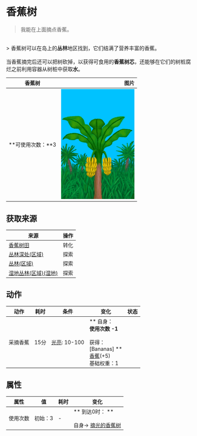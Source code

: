 # 香蕉树  
> 我能在上面摘点香蕉。  
<br>  
> 香蕉树可以在岛上的<b>丛林</b>地区找到，它们结满了营养丰富的香蕉。<br><br>当香蕉摘完后还可以把树砍掉，以获得可食用的<b>香蕉树芯</b>，还能够在它们的树桩腐烂之前利用容器从树桩中获取<b>水</b>。  
  
  香蕉树  |   图片   
 ----  |  ----:   
 **可使用次数：**3  |  <img decoding="async" src="Sprite/BananaTree.png" href="a.md" style="max-width:300px;max-height:300px;">   
  
## 获取来源  
来源  |  操作  
----  |  ----  
[香蕉树田](CropPlotBananaTree.md)  |  转化  
[丛林深处(区域)](DeepJungle.md)  |  探索  
[丛林(区域)](Jungle.md)  |  探索  
[湿地丛林(区域)(湿地)](Wetlands.md)  |  探索  
## 动作  
动作  |  耗时  |  条件  |  变化  |  状态  
----  |  ----  |  ----  |  ----  |  ----  
采摘香蕉<br>  |  15分  |  [光亮](Light.md): 10-100  |  ** 自身：**<br>使用次数  -1<br><br>** 获得： **<br>** [Bananas] **<br>  [香蕉](Banana.md)(+5)<br>基础权重：1  |    
## 属性   
属性  |  值  |  耗时  |  变化  
----  |  ----  |  ----  |  ----  
使用次数  |  初始：3  |  -  |  ** 到达0时： **<br><br>自身→ [摘光的香蕉树](BananaTreeCleared.md)  


<script>document.title="香蕉树 - 卡牌生存百科 Card Survival Wiki";</script>